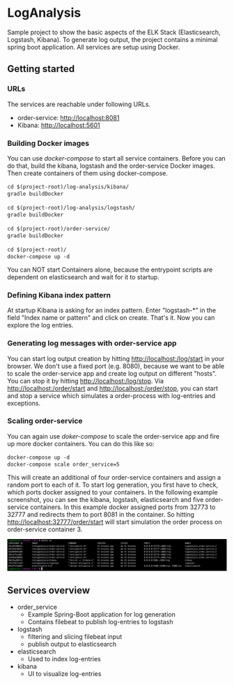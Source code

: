 # LogAnalysis

Sample project to show the basic aspects of the ELK Stack (Elasticsearch, Logstash, Kibana).
To generate log output, the project contains a minimal spring boot application.
All services are setup using Docker.

## Getting started

### URLs

The services are reachable under following URLs.

* order-service: [http://localhost:8081](http://localhost:8081)
* Kibana: [http://localhost:5601](http://localhost:5601)

### Building Docker images

You can use _docker-compose_ to start all service containers.
Before you can do that, build the kibana, logstash and the order-service Docker images.
Then create containers of them using docker-compose.

```shell
cd $(project-root)/log-analysis/kibana/
gradle buildDocker

cd $(project-root)/log-analysis/logstash/
gradle buildDocker

cd $(project-root)/order-service/
gradle buildDocker

cd $(project-root)/
docker-compose up -d
```
You can NOT start Containers alone, because the entrypoint scripts are dependent on elasticsearch and wait for it to startup.

### Defining Kibana index pattern

At startup Kibana is asking for an index pattern. Enter "logstash-\*" in the field "Index name or pattern" and click on create.
That's it. Now you can explore the log entries.

### Generating log messages with order-service app

You can start log output creation by hitting [http://localhost:<randomCreatedPort>/log/start](http://localhost:<randomCreatedPort>/log/start) in your browser. We don't use a fixed port (e.g. 8080), because we want to be able to scale the order-service app and create log output on different "hosts".
You can stop it by hitting [http://localhost:<randomCreatedPort>/log/stop](http://localhost:<randomCreatedPort>/log/stop).
Via [http://localhost:<randomCreatedPort>/order/start](http://localhost:<randomCreatedPort>/order/start) and [http://localhost:<randomCreatedPort>/order/stop](http://localhost:<randomCreatedPort>/order/stop), you can start and stop a service which simulates a order-process with log-entries and exceptions.

### Scaling order-service

You can again use _doker-compose_ to scale the order-service app and fire up more docker containers. You can do this like so:

```shell
docker-compose up -d
docker-compose scale order_service=5
```

This will create an additional of four order-service containers and assign a random port to each of it. To start log generation, you first have to check, which ports docker assigned to your containers. In the following example screenshot, you can see the kibana, logstash, elasticsearch and five order-service containers. In this example docker assigned ports from 32773 to 32777 and redirects them to port 8081 in the container. So hitting
[http://localhost:32777/order/start](http://localhost:32777/order/start) will start simulation the order process on order-service container 3.

![example output of docker ps](./images/docker-ps.png?raw=true "Example output of docker ps")

## Services overview

* order_service
  * Example Spring-Boot application for log generation
  * Contains filebeat to publish log-entries to logstash
* logstash
  * filtering and slicing filebeat input
  * publish output to elasticsearch
* elasticsearch
  * Used to index log-entries
* kibana
  * UI to visualize log-entries

